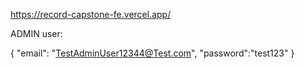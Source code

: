https://record-capstone-fe.vercel.app/

ADMIN user:

{
    "email": "TestAdminUser12344@Test.com",
    "password":"test123"
}
